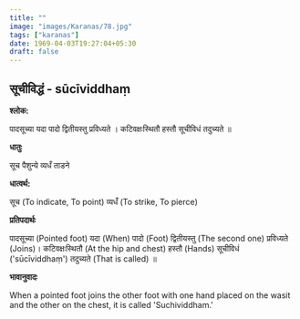 ```yaml
---
title: ""
image: "images/Karanas/78.jpg"
tags: ["karanas"]
date: 1969-04-03T19:27:04+05:30
draft: false
---
```


## सूचीविद्धं - sūcīviddhaṃ

**श्लोक:**

पादसूच्या यदा पादो द्वितीयस्तु प्रविध्यते । कटिवक्षःस्थितौ हस्तौ सूचीविधं तदुच्यते ॥

**धातुः**

सूच पैशुन्ये
व्यधँ ताडने

**धात्वर्थ:**

सूच (To indicate, To point)
व्यधँ (To strike, To pierce)

**प्रतिपदार्थः**

पादसूच्या (Pointed foot) यदा (When) पादो (Foot) द्वितीयस्तु (The second one) प्रविध्यते (Joins)। कटिवक्षःस्थितौ (At the hip and chest) हस्तौ (Hands) सूचीविधं ('sūcīviddhaṃ') तदुच्यते (That is called) ॥

**भावानुवादः**

When a pointed foot joins the other foot with one hand placed on the wasit and the other on the chest, it is called 'Suchividdham.'
